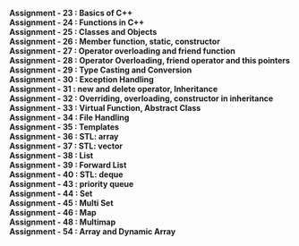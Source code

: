 <b>Assignment - 23 :  Basics of C++</b><br>
<b>Assignment - 24 :  Functions in C++</b><br>
<b>Assignment - 25 :  Classes and Objects</b><br>
<b>Assignment - 26 :  Member function, static, constructor</b><br>
<b>Assignment - 27 :  Operator overloading and friend function</b><br>
<b>Assignment - 28 :  Operator Overloading, friend operator and this pointers</b><br>
<b>Assignment - 29 :  Type Casting and Conversion</b><br>
<b>Assignment - 30 :  Exception Handling</b><br>
<b>Assignment - 31 :  new and delete operator, Inheritance</b><br>
<b>Assignment - 32 :  Overriding, overloading, constructor in inheritance</b><br>
<b>Assignment - 33 :  Virtual Function, Abstract Class</b><br>
<b>Assignment - 34 :  File Handling</b><br>
<b>Assignment - 35 :  Templates</b><br>
<b>Assignment - 36 :  STL: array</b><br>
<b>Assignment - 37 :  STL: vector</b><br>
<b>Assignment - 38 :  List</b><br>
<b>Assignment - 39 :  Forward List</b><br>
<b>Assignment - 40 :  STL: deque</b><br>
<b>Assignment - 43 :  priority queue</b><br>
<b>Assignment - 44 :  Set</b><br>
<b>Assignment - 45 :  Multi Set</b><br>
<b>Assignment - 46 :  Map</b><br>
<b>Assignment - 48 :  Multimap</b><br>
<b>Assignment - 54 :  Array and Dynamic Array</b><br>
